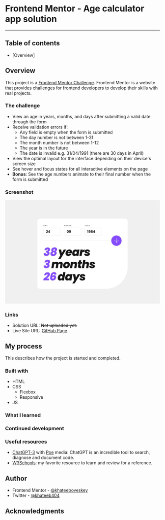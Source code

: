 # Frontend Mentor - Age calculator app solution

---

## Table of contents

- [Overview]

## Overview

This project is a [Frontend Mentor Challenge](https://www.frontendmentor.io/challenges/age-calculator-app-dF9DFFpj-Q). Frontend Mentor is a website that provides challenges for frontend developers to develop their skills with real projects.

### The challenge

- View an age in years, months, and days after submitting a valid date through the form
- Receive validation errors if:
  - Any field is empty when the form is submitted
  - The day number is not between 1-31
  - The month number is not between 1-12
  - The year is in the future
  - The date is invalid e.g. 31/04/1991 (there are 30 days in April)
- View the optimal layout for the interface depending on their device's screen size
- See hover and focus states for all interactive elements on the page
- **Bonus**: See the age numbers animate to their final number when the form is submitted

### Screenshot

![Screenshot](design\desktop-completed.jpg)

### Links

- Solution URL: ~~Not uploaded yet.~~
- Live Site URL: [GitHub Page](https://khateeboveskey.github.io/age-calculator-app/).

## My process

This describes how the project is started and completed.

### Built with

- HTML
- CSS
  - Flexbox
  - Responsive
- JS

### What I learned

### Continued development

### Useful resources

- [ChatGPT-3](https://poe.com/ChatGPT) with [Poe](https://poe.com) media: ChatGPT is an incredible tool to search, diagnose and document code.
- [W3Schools](https://w3schools.com): my favorite resource to learn and review for a reference.

## Author

- Frontend Mentor - [@khateeboveskey](https://www.frontendmentor.io/profile/khateeboveskey)
- Twitter - [@khateeb404](https://www.twitter.com/khateeb404)

## Acknowledgments
